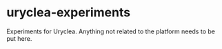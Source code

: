 # uryclea-experiments
Experiments for Uryclea. Anything not related to the platform needs to be put here.
